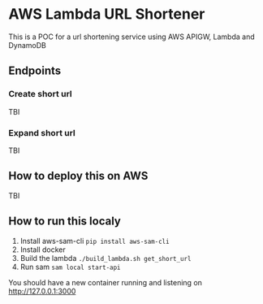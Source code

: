 # AWS Lambda URL Shortener

This is a POC for a url shortening service using AWS APIGW, Lambda and DynamoDB

## Endpoints

### Create short url
TBI

### Expand short url
TBI

## How to deploy this on AWS
TBI

## How to run this localy 
1. Install aws-sam-cli `pip install aws-sam-cli`
2. Install docker
3. Build the lambda `./build_lambda.sh get_short_url`
4. Run sam `sam local start-api`

You should have a new container running and listening on http://127.0.0.1:3000
